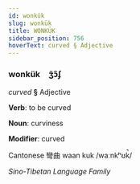 ```yaml
---
id: wonkük
slug: wonkük
title: WONKÜK
sidebar_position: 756
hoverText: curved § Adjective
---
```


### wonkük&emsp;<span kind="abugida">ʒ̃ɔ̑ʄ</span>

*curved* **§** Adjective

**Verb**: to be curved

**Noun**: curviness

**Modifier**: curved

Cantonese 彎曲 waan kuk /waːnkʰʊk̚/

*Sino-Tibetan Language Family*